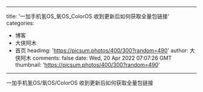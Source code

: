 
---
title: '一加手机氢OS_氧OS_ColorOS 收到更新后如何获取全量包链接'
categories: 
 - 博客
 - 大侠阿木
 - 首页
headimg: 'https://picsum.photos/400/300?random=490'
author: 大侠阿木
comments: false
date: Wed, 20 Apr 2022 07:07:26 GMT
thumbnail: 'https://picsum.photos/400/300?random=490'
---

<div>   
一加手机氢OS/氧OS/ColorOS 收到更新后如何获取全量包链接  
</div>
            